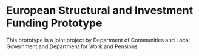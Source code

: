 # European Structural and Investment Funding Prototype

This prototype is a joint project by Department of Communities and Local Government and Department for Work and Pensions

